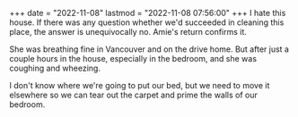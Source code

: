 +++
date = "2022-11-08"
lastmod = "2022-11-08 07:56:00"
+++
I hate this house. If there was any question whether we'd succeeded in cleaning this place, the answer is unequivocally no. Amie's return confirms it.

She was breathing fine in Vancouver and on the drive home. But after just a couple hours in the house, especially in the bedroom, and she was coughing and wheezing.

I don't know where we're going to put our bed, but we need to move it elsewhere so we can tear out the carpet and prime the walls of our bedroom.
